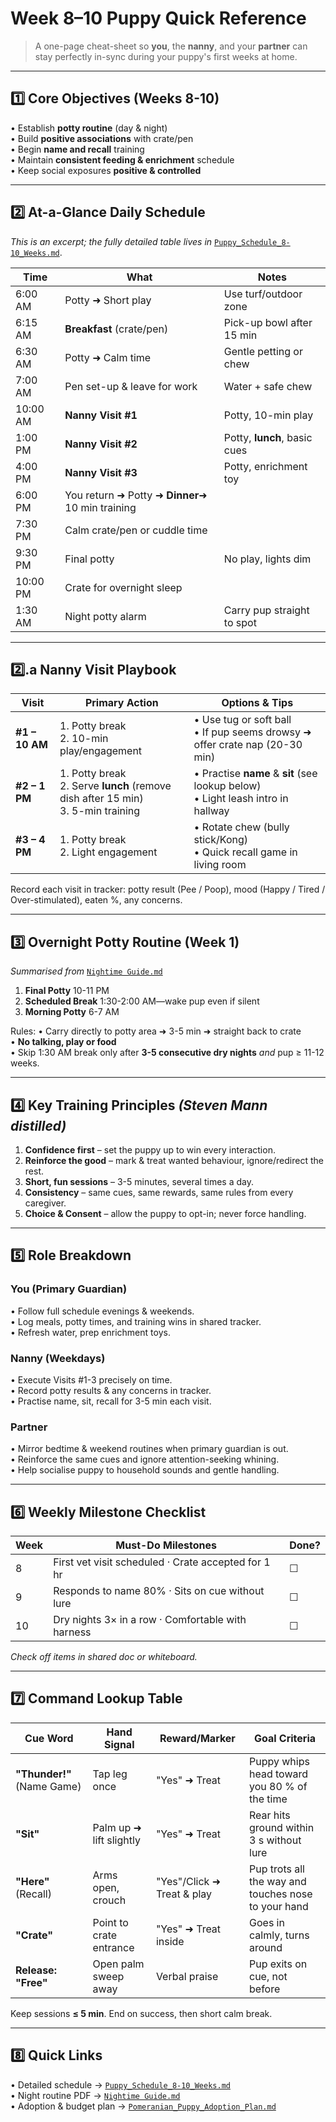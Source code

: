 # Week 8–10 Puppy Quick Reference

> A one-page cheat-sheet so **you**, the **nanny**, and your **partner** can stay perfectly in-sync during your puppy's first weeks at home.

---

## 1️⃣ Core Objectives (Weeks 8-10)
• Establish **potty routine** (day & night)  
• Build **positive associations** with crate/pen  
• Begin **name and recall** training  
• Maintain **consistent feeding & enrichment** schedule  
• Keep social exposures **positive & controlled**

---

## 2️⃣ At-a-Glance Daily Schedule

_This is an excerpt; the fully detailed table lives in_ [`Puppy_Schedule_8-10_Weeks.md`](Puppy_Schedule_8-10_Weeks.md).

| Time | What | Notes |
|------|------|-------|
| 6:00 AM | Potty ➜ Short play | Use turf/outdoor zone |
| 6:15 AM | **Breakfast** (crate/pen) | Pick-up bowl after 15 min |
| 6:30 AM | Potty ➜ Calm time | Gentle petting or chew |
| 7:00 AM | Pen set-up & leave for work | Water + safe chew |
| 10:00 AM | **Nanny Visit #1** | Potty, 10-min play |
| 1:00 PM | **Nanny Visit #2** | Potty, **lunch**, basic cues |
| 4:00 PM | **Nanny Visit #3** | Potty, enrichment toy |
| 6:00 PM | You return ➜ Potty ➜ **Dinner**➜ 10 min training |
| 7:30 PM | Calm crate/pen or cuddle time |  |
| 9:30 PM | Final potty | No play, lights dim |
| 10:00 PM | Crate for overnight sleep |  |
| 1:30 AM | Night potty alarm | Carry pup straight to spot |

---

## 2️⃣.a Nanny Visit Playbook

| Visit | Primary Action | Options & Tips |
|-------|----------------|----------------|
| **#1 – 10 AM** | 1. Potty break  <br>2. 10-min play/engagement | • Use tug or soft ball <br>• If pup seems drowsy ➜ offer crate nap (20-30 min) |
| **#2 – 1 PM** | 1. Potty break <br>2. Serve **lunch** (remove dish after 15 min) <br>3. 5-min training | • Practise **name** & **sit** (see lookup below) <br>• Light leash intro in hallway |
| **#3 – 4 PM** | 1. Potty break <br>2. Light engagement | • Rotate chew (bully stick/Kong) <br>• Quick recall game in living room |

Record each visit in tracker: potty result (Pee / Poop), mood (Happy / Tired / Over-stimulated), eaten %, any concerns.

---

## 3️⃣ Overnight Potty Routine (Week 1)
_Summarised from_ [`Nightime Guide.md`](Nightime%20Guide.md)

1. **Final Potty** 10-11 PM  
2. **Scheduled Break** 1:30-2:00 AM—wake pup even if silent  
3. **Morning Potty** 6-7 AM  

Rules:
• Carry directly to potty area ➜ 3-5 min ➜ straight back to crate  
• **No talking, play or food**  
• Skip 1:30 AM break only after **3-5 consecutive dry nights** _and_ pup ≥ 11-12 weeks.

---

## 4️⃣ Key Training Principles _(Steven Mann distilled)_
1. **Confidence first** – set the puppy up to win every interaction.  
2. **Reinforce the good** – mark & treat wanted behaviour, ignore/redirect the rest.  
3. **Short, fun sessions** – 3-5 minutes, several times a day.  
4. **Consistency** – same cues, same rewards, same rules from every caregiver.  
5. **Choice & Consent** – allow the puppy to opt-in; never force handling.  

---

## 5️⃣ Role Breakdown

### You (Primary Guardian)
• Follow full schedule evenings & weekends.  
• Log meals, potty times, and training wins in shared tracker.  
• Refresh water, prep enrichment toys.  

### Nanny (Weekdays)
• Execute Visits #1-3 precisely on time.  
• Record potty results & any concerns in tracker.  
• Practise name, sit, recall for 3-5 min each visit.

### Partner
• Mirror bedtime & weekend routines when primary guardian is out.  
• Reinforce the same cues and ignore attention-seeking whining.  
• Help socialise puppy to household sounds and gentle handling.

---

## 6️⃣ Weekly Milestone Checklist

| Week | Must-Do Milestones | Done? |
|------|--------------------|-------|
| 8 | First vet visit scheduled · Crate accepted for 1 hr | ☐ |
| 9 | Responds to name 80% · Sits on cue without lure | ☐ |
| 10 | Dry nights 3× in a row · Comfortable with harness | ☐ |

_Check off items in shared doc or whiteboard._

---

## 7️⃣ Command Lookup Table

| Cue Word | Hand Signal | Reward/Marker | Goal Criteria |
|----------|-------------|---------------|---------------|
| **"Thunder!"** (Name Game) | Tap leg once | "Yes" ➜ Treat | Puppy whips head toward you 80 % of the time |
| **"Sit"** | Palm up ➜ lift slightly | "Yes" ➜ Treat | Rear hits ground within 3 s without lure |
| **"Here"** (Recall) | Arms open, crouch | "Yes"/Click ➜ Treat & play | Pup trots all the way and touches nose to your hand |
| **"Crate"** | Point to crate entrance | "Yes" ➜ Treat inside | Goes in calmly, turns around |
| **Release: "Free"** | Open palm sweep away | Verbal praise | Pup exits on cue, not before |

Keep sessions **≤ 5 min**. End on success, then short calm break.

---

## 8️⃣ Quick Links
• Detailed schedule → [`Puppy_Schedule_8-10_Weeks.md`](Puppy_Schedule_8-10_Weeks.md)  
• Night routine PDF → [`Nightime Guide.md`](Nightime%20Guide.md)  
• Adoption & budget plan → [`Pomeranian_Puppy_Adoption_Plan.md`](Pomeranian_Puppy_Adoption_Plan.md)